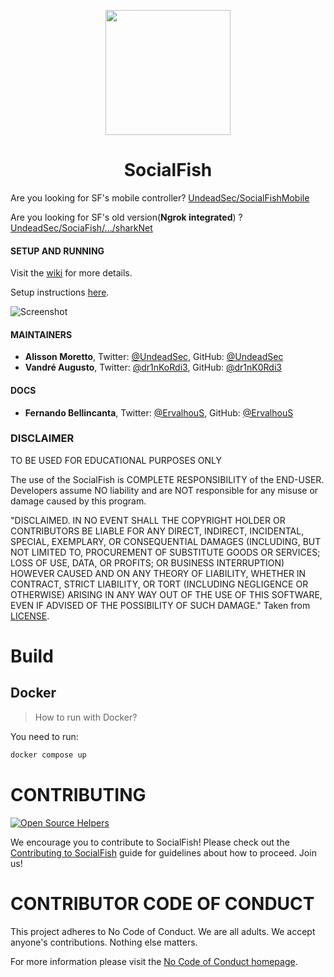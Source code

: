 <p align="center">
  <img src="https://raw.githubusercontent.com/UndeadSec/SocialFishMobile/master/content/logo.png" width="200"/>
</a></p>
<h1 align="center">SocialFish</h1>

Are you looking for SF's mobile controller? [UndeadSec/SocialFishMobile][sf-mobile]

Are you looking for SF's old version(**Ngrok integrated**) ? [UndeadSec/SociaFish/.../sharkNet][sf-sharknet]

#### SETUP AND RUNNING

Visit the [wiki](https://github.com/UndeadSec/SocialFish/wiki) for more details.

Setup instructions [here](https://github.com/UndeadSec/SocialFish/wiki/Setting-Up-SocialFish).

![Screenshot](https://raw.githubusercontent.com/UndeadSec/SocialFishMobile/master/content/screen.png)

#### MAINTAINERS

- **Alisson Moretto**, Twitter: [@UndeadSec][tw-alisson], GitHub: [@UndeadSec][git-alisson]
- **Vandré Augusto**, Twitter: [@dr1nKoRdi3][tw-drink], GitHub: [@dr1nK0Rdi3][git-drink]

#### DOCS

- **Fernando Bellincanta**, Twitter: [@ErvalhouS][tw-fernando], GitHub: [@ErvalhouS][git-fernando]

### DISCLAIMER

TO BE USED FOR EDUCATIONAL PURPOSES ONLY

The use of the SocialFish is COMPLETE RESPONSIBILITY of the END-USER. Developers assume NO liability and are NOT responsible for any misuse or damage caused by this program.

"DISCLAIMED. IN NO EVENT SHALL THE COPYRIGHT HOLDER OR CONTRIBUTORS BE LIABLE
FOR ANY DIRECT, INDIRECT, INCIDENTAL, SPECIAL, EXEMPLARY, OR CONSEQUENTIAL
DAMAGES (INCLUDING, BUT NOT LIMITED TO, PROCUREMENT OF SUBSTITUTE GOODS OR
SERVICES; LOSS OF USE, DATA, OR PROFITS; OR BUSINESS INTERRUPTION) HOWEVER
CAUSED AND ON ANY THEORY OF LIABILITY, WHETHER IN CONTRACT, STRICT LIABILITY,
OR TORT (INCLUDING NEGLIGENCE OR OTHERWISE) ARISING IN ANY WAY OUT OF THE USE
OF THIS SOFTWARE, EVEN IF ADVISED OF THE POSSIBILITY OF SUCH DAMAGE."
Taken from [LICENSE](LICENSE).

# Build
## Docker
> How to run with Docker?

You need to run:
```sh
docker compose up
```

# CONTRIBUTING

[![Open Source Helpers](https://www.codetriage.com/undeadsec/socialfish/badges/users.svg)](https://www.codetriage.com/undeadsec/socialfish)

We encourage you to contribute to SocialFish! Please check out the [Contributing to SocialFish](https://github.com/UndeadSec/SocialFish/blob/master/CONTRIBUTING.md) guide for guidelines about how to proceed. Join us!

# CONTRIBUTOR CODE OF CONDUCT

This project adheres to No Code of Conduct. We are all adults. We accept anyone's contributions. Nothing else matters.

For more information please visit the [No Code of Conduct homepage](https://github.com/domgetter/NCoC).

[//]: # 'links references'
[tw-alisson]: https://twitter.com/UndeadSec
[git-alisson]: https://github.com/UndeadSec
[tw-drink]: https://twitter.com/Dr1nkOrdi3
[git-drink]: https://github.com/dr1nk0rdi3
[sf-mobile]: https://github.com/UndeadSec/SocialFishMobile
[git-tiago]: https://github.com/tiagorlampert
[git-fernando]: https://github.com/ErvalhouS
[tw-fernando]: https://twitter.com/ErvalhouS
[sf-sharknet]: https://github.com/UndeadSec/SocialFish/releases/tag/sharkNet
